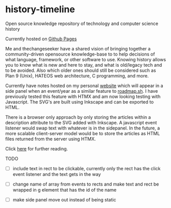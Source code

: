 # history-timeline
Open source knowledge repository of technology and computer science history

Currently hosted on [Github Pages](https://joe-bulfer.github.io/history-timeline/)

Me and thechangeseeker have a shared vision of bringing together a community-driven opensource knowledge-base to to help decisions of what language, framework, or other software to use. Knowing history allows you to know what is new and here to stay, and what is old/legacy tech and to be avoided. Also which older ones should still be considered such as Plan 9 (Unix), HATEOS web architecture, C programming, and more.

Currently have notes hosted on my personal [website](https://joebulfer.com/History/Timeline) which will appear in a side panel when an event/year as a similar feature to [roadmap.sh](https://roadmap.sh/frontend). I have previously tested this feature with HTMX and am now looking testing with Javascript. The SVG's are built using Inkscape and can be exported to HTML.

There is a browser only approach by only storing the articles within a description attribute to the SVG added with Inkscape. A javascript event listener would swap text with whatever is in the sidepanel. In the future, a more scalable client-server model would be to store the articles as HTML files returned from the server using HTMX. 

Click [here](https://joebulfer.com/Javascript+and+Web+Design/SVG+Timeline) for further reading.

TODO
- [ ] include text in rect to be clickable, currently only the rect has the click event listener and the text gets in the way
- [ ] change name of array from events to rects and make text and rect be wrapped in g element that has the id of the name
- [ ] make side panel move out instead of being static
      
